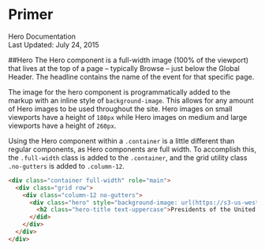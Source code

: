 Primer
===
Hero Documentation  
Last Updated: July 24, 2015

##Hero
The Hero component is a full-width image (100% of the viewport) that lives at the top of a page – typically Browse – just below the Global Header. The headline contains the name of the event for that specific page.

The image for the hero component is programmatically added to the markup with an inline style of `background-image`. This allows for any amount of Hero images to be used throughout the site. Hero images on small viewports have a height of `180px` while Hero images on medium and large viewports have a height of `260px`.

Using the Hero component within a `.container` is a little different than regular components, as Hero components are full width. To accomplish this, the `.full-width` class is added to the `.container`, and the grid utility class `.no-gutters` is added to `.column-12`.

```html
<div class="container full-width" role="main">
  <div class="grid row">
    <div class="column-12 no-gutters">
      <div class="hero" style="background-image: url(https://s3-us-west-2.amazonaws.com/s.cdpn.io/91494/hero-image.png);">
        <h2 class="hero-title text-uppercase">Presidents of the United States of America Tickets</h2>
      </did>
    </div>
  </div>
</div>
```      